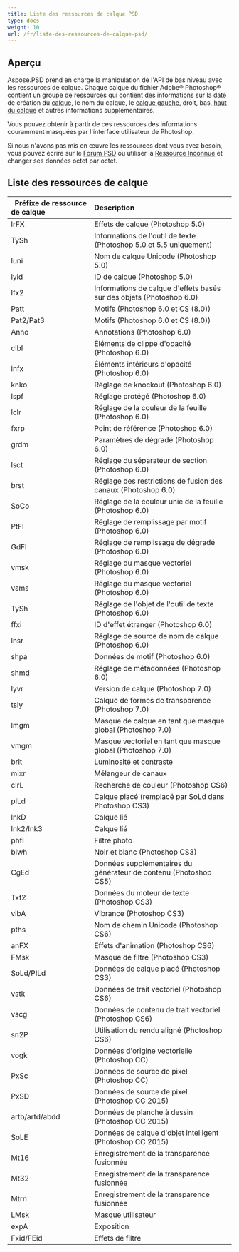 ```yaml
---
title: Liste des ressources de calque PSD
type: docs
weight: 10
url: /fr/liste-des-ressources-de-calque-psd/
---
```


## **Aperçu**
Aspose.PSD prend en charge la manipulation de l'API de bas niveau avec les ressources de calque. Chaque calque du fichier Adobe® Photoshop® contient un groupe de ressources qui contient des informations sur la date de création du [calque](https://reference.aspose.com/psd/net/aspose.psd.fileformats.psd.layers/layer), le nom du calque, le [calque gauche](https://reference.aspose.com/psd/net/aspose.psd.fileformats.psd.layers/layer/properties/left), droit, bas, [haut du calque](https://reference.aspose.com/psd/net/aspose.psd.fileformats.psd.layers/layer/properties/top) et autres informations supplémentaires.

Vous pouvez obtenir à partir de ces ressources des informations couramment masquées par l'interface utilisateur de Photoshop.

Si nous n'avons pas mis en œuvre les ressources dont vous avez besoin, vous pouvez écrire sur le [Forum PSD](https://forum.aspose.com/c/psd) ou utiliser la [Ressource Inconnue](https://reference.aspose.com/psd/net/aspose.psd.fileformats.psd.layers.layerresources/unknownresource) et changer ses données octet par octet.

## **Liste des ressources de calque**

|` `**Préfixe de ressource de calque**|**Description**|
| :- | :- |
|lrFX|Effets de calque (Photoshop 5.0)|
|TySh|Informations de l'outil de texte (Photoshop 5.0 et 5.5 uniquement)|
|luni|Nom de calque Unicode (Photoshop 5.0)|
|lyid|ID de calque (Photoshop 5.0)|
|lfx2|Informations de calque d'effets basés sur des objets (Photoshop 6.0)|
|Patt|Motifs (Photoshop 6.0 et CS (8.0))|
|Pat2/Pat3|Motifs (Photoshop 6.0 et CS (8.0))|
|Anno|Annotations (Photoshop 6.0)|
|clbl|Éléments de clippe d'opacité (Photoshop 6.0)|
|infx|Éléments intérieurs d'opacité (Photoshop 6.0)|
|knko|Réglage de knockout (Photoshop 6.0)|
|lspf|Réglage protégé (Photoshop 6.0)|
|lclr|Réglage de la couleur de la feuille (Photoshop 6.0)|
|fxrp|Point de référence (Photoshop 6.0)|
|grdm|Paramètres de dégradé (Photoshop 6.0)|
|lsct|Réglage du séparateur de section (Photoshop 6.0)|
|brst|Réglage des restrictions de fusion des canaux (Photoshop 6.0)|
|SoCo|Réglage de la couleur unie de la feuille (Photoshop 6.0)|
|PtFl|Réglage de remplissage par motif (Photoshop 6.0)|
|GdFl|Réglage de remplissage de dégradé (Photoshop 6.0)|
|vmsk|Réglage du masque vectoriel (Photoshop 6.0)|
|vsms|Réglage du masque vectoriel (Photoshop 6.0)|
|TySh|Réglage de l'objet de l'outil de texte (Photoshop 6.0)|
|ffxi|ID d'effet étranger (Photoshop 6.0)|
|lnsr|Réglage de source de nom de calque (Photoshop 6.0)|
|shpa|Données de motif (Photoshop 6.0)|
|shmd|Réglage de métadonnées (Photoshop 6.0)|
|lyvr|Version de calque (Photoshop 7.0)|
|tsly|Calque de formes de transparence (Photoshop 7.0)|
|lmgm|Masque de calque en tant que masque global (Photoshop 7.0)|
|vmgm|Masque vectoriel en tant que masque global (Photoshop 7.0)|
|brit|Luminosité et contraste|
|mixr|Mélangeur de canaux|
|clrL|Recherche de couleur (Photoshop CS6)|
|plLd|Calque placé (remplacé par SoLd dans Photoshop CS3)|
|lnkD|Calque lié|
|lnk2/lnk3|Calque lié|
|phfl|Filtre photo|
|blwh|Noir et blanc (Photoshop CS3)|
|CgEd|Données supplémentaires du générateur de contenu (Photoshop CS5)|
|Txt2|Données du moteur de texte (Photoshop CS3)|
|vibA|Vibrance (Photoshop CS3)|
|pths|Nom de chemin Unicode (Photoshop CS6)|
|anFX|Effets d'animation (Photoshop CS6)|
|FMsk|Masque de filtre (Photoshop CS3)|
|SoLd/PILd|Données de calque placé (Photoshop CS3)|
|vstk|Données de trait vectoriel (Photoshop CS6)|
|vscg|Données de contenu de trait vectoriel (Photoshop CS6)|
|sn2P|Utilisation du rendu aligné (Photoshop CS6)|
|vogk|Données d'origine vectorielle (Photoshop CC)|
|PxSc|Données de source de pixel (Photoshop CC)|
|PxSD|Données de source de pixel (Photoshop CC 2015)|
|artb/artd/abdd|Données de planche à dessin (Photoshop CC 2015)|
|SoLE|Données de calque d'objet intelligent (Photoshop CC 2015)|
|Mt16|Enregistrement de la transparence fusionnée|
|Mt32|Enregistrement de la transparence fusionnée|
|Mtrn|Enregistrement de la transparence fusionnée|
|LMsk|Masque utilisateur|
|expA|Exposition|
|Fxid/FEid|Effets de filtre|
